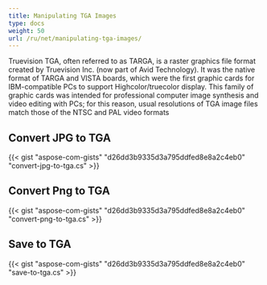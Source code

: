 ```yaml
---
title: Manipulating TGA Images
type: docs
weight: 50
url: /ru/net/manipulating-tga-images/
---
```


Truevision TGA, often referred to as TARGA, is a raster graphics file format created by Truevision Inc. (now part of Avid Technology). It was the native format of TARGA and VISTA boards, which were the first graphic cards for IBM-compatible PCs to support Highcolor/truecolor display. This family of graphic cards was intended for professional computer image synthesis and video editing with PCs; for this reason, usual resolutions of TGA image files match those of the NTSC and PAL video formats

## **Convert JPG to TGA**

{{< gist "aspose-com-gists" "d26dd3b9335d3a795ddfed8e8a2c4eb0" "convert-jpg-to-tga.cs" >}}

## **Convert Png to TGA**


{{< gist "aspose-com-gists" "d26dd3b9335d3a795ddfed8e8a2c4eb0" "convert-png-to-tga.cs" >}}


## **Save to TGA**

{{< gist "aspose-com-gists" "d26dd3b9335d3a795ddfed8e8a2c4eb0" "save-to-tga.cs" >}}
